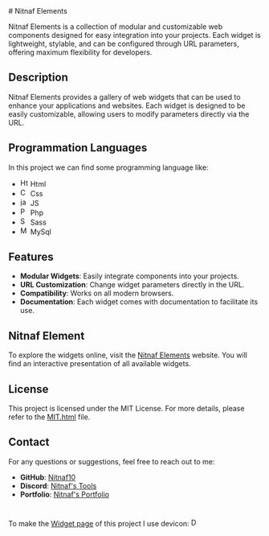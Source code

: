 <div style="all:unset;">
 # Nitnaf Elements

Nitnaf Elements is a collection of modular and customizable web components designed for easy integration into your projects. Each widget is lightweight, stylable, and can be configured through URL parameters, offering maximum flexibility for developers.

## Description

Nitnaf Elements provides a gallery of web widgets that can be used to enhance your applications and websites. Each widget is designed to be easily customizable, allowing users to modify parameters directly via the URL.

## Programmation Languages

In this project we can find some programming language like:
 - <img src="https://cdn.jsdelivr.net/gh/devicons/devicon@latest/icons/html5/html5-plain.svg" alt="Html Logo" class="html-logo" width="16" height="16"> Html
 - <img src="https://cdn.jsdelivr.net/gh/devicons/devicon@latest/icons/css3/css3-plain.svg" alt="Css Logo" class="css-logo" width="16" height="16"> Css
 - <img src="https://cdn.jsdelivr.net/gh/devicons/devicon@latest/icons/javascript/javascript-plain.svg" alt="javascript Logo" class="javascript-logo" width="16" height="16"> JS
 - <img src="https://cdn.jsdelivr.net/gh/devicons/devicon@latest/icons/php/php-plain.svg" alt="Php Logo" class="php-logo" width="16" height="16"> Php
 - <img src="https://cdn.jsdelivr.net/gh/devicons/devicon@latest/icons/sass/sass-original.svg" alt="Sass Logo" class="sass-logo" width="16" height="16"> Sass
 - <img src="https://cdn.jsdelivr.net/gh/devicons/devicon@latest/icons/mysql/mysql-original.svg" alt="Mysql Logo" class="mysql-logo" width="16" height="16"> MySql

## Features

-   **Modular Widgets**: Easily integrate components into your projects.
-   **URL Customization**: Change widget parameters directly in the URL.
-   **Compatibility**: Works on all modern browsers.
-   **Documentation**: Each widget comes with documentation to facilitate its use.

## Nitnaf Element

To explore the widgets online, visit the [Nitnaf Elements](https://nitnaf10.github.io/Nitnaf-Elements/) website. You will find an interactive presentation of all available widgets.

## License

This project is licensed under the MIT License. For more details, please refer to the [MIT.html](https://duckduckgo.com/MIT.html) file.

## Contact

For any questions or suggestions, feel free to reach out to me:

-   **GitHub**: [Nitnaf10](https://github.com/Nitnaf10)
-   **Discord**: [Nitnaf's Tools](https://discord.gg/XVyHTVMwU4)
-   **Portfolio**: [Nitnaf's Portfolio](https://nitnaf10.github.io/Portofolio/)

#

To make the [Widget page](https://nitnaf10.github.io/Nitnaf-Elements/Widget.html) of this project I use devicon: <img src="https://cdn.jsdelivr.net/gh/devicons/devicon@latest/icons/devicon/devicon-plain.svg" alt="Devicon Logo" class="devicon-logo" width="16" height="16">
</div>
